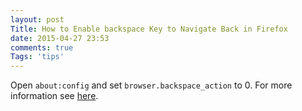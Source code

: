 ```yaml
---
layout: post
Title: How to Enable backspace Key to Navigate Back in Firefox
date: 2015-04-27 23:53
comments: true
Tags: 'tips'
---
```


Open `about:config` and set `browser.backspace_action` to 0.
For more information see [here](http://kb.mozillazine.org/Browser.backspace_action).

